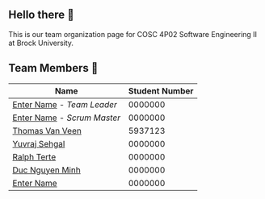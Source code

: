 ## Hello there 👋

This is our team organization page for COSC 4P02 Software Engineering II at Brock University. 

## Team Members 👥
| Name | Student Number|
|------|---------------|
| [Enter Name](https://github.com/tbd) - *Team Leader* | 0000000 |
| [Enter Name](https://github.com/tbd) - *Scrum Master*| 0000000 |
| [Thomas Van Veen](https://github.com/tv15jl)| 5937123 |
| [Yuvraj Sehgal](https://github.com/tbd)| 0000000 |
| [Ralph Terte](https://github.com/tbd)| 0000000 |
| [Duc Nguyen Minh](https://github.com/tbd)| 0000000 |
| [Enter Name](https://github.com/tbd)| 0000000 |
